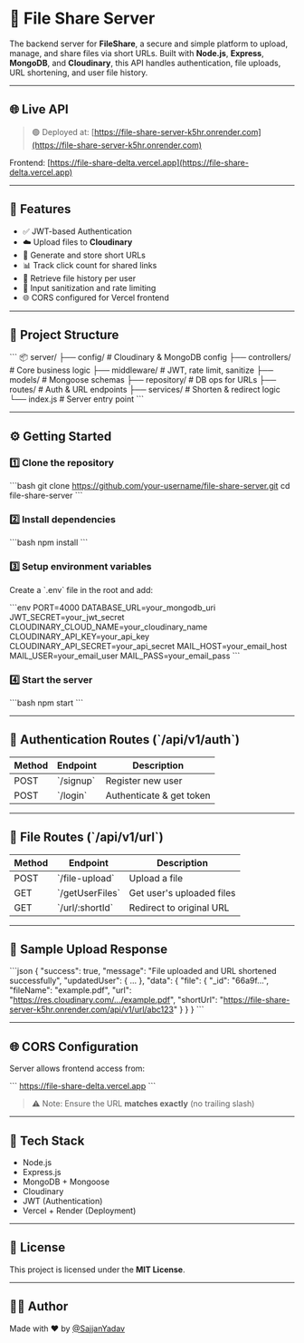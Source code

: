 
# 📁 File Share Server

The backend server for **FileShare**, a secure and simple platform to upload, manage, and share files via short URLs. Built with **Node.js**, **Express**, **MongoDB**, and **Cloudinary**, this API handles authentication, file uploads, URL shortening, and user file history.

---

## 🌐 Live API

> 🟢 Deployed at: [https://file-share-server-k5hr.onrender.com](https://file-share-server-k5hr.onrender.com)

Frontend: [https://file-share-delta.vercel.app](https://file-share-delta.vercel.app)

---

## 🔧 Features

- ✅ JWT-based Authentication
- ☁️ Upload files to **Cloudinary**
- 🔗 Generate and store short URLs
- 📊 Track click count for shared links
- 🧾 Retrieve file history per user
- 🧼 Input sanitization and rate limiting
- 🌐 CORS configured for Vercel frontend

---

## 🧩 Project Structure

\`\`\`
📦 server/
├── config/                # Cloudinary & MongoDB config
├── controllers/           # Core business logic
├── middleware/            # JWT, rate limit, sanitize
├── models/                # Mongoose schemas
├── repository/            # DB ops for URLs
├── routes/                # Auth & URL endpoints
├── services/              # Shorten & redirect logic
└── index.js               # Server entry point
\`\`\`

---

## ⚙️ Getting Started

### 1️⃣ Clone the repository

\`\`\`bash
git clone https://github.com/your-username/file-share-server.git
cd file-share-server
\`\`\`

### 2️⃣ Install dependencies

\`\`\`bash
npm install
\`\`\`

### 3️⃣ Setup environment variables

Create a \`.env\` file in the root and add:

\`\`\`env
PORT=4000
DATABASE_URL=your_mongodb_uri
JWT_SECRET=your_jwt_secret
CLOUDINARY_CLOUD_NAME=your_cloudinary_name
CLOUDINARY_API_KEY=your_api_key
CLOUDINARY_API_SECRET=your_api_secret
MAIL_HOST=your_email_host
MAIL_USER=your_email_user
MAIL_PASS=your_email_pass
\`\`\`

### 4️⃣ Start the server

\`\`\`bash
npm start
\`\`\`

---

## 🔐 Authentication Routes (\`/api/v1/auth\`)

| Method | Endpoint     | Description              |
|--------|--------------|--------------------------|
| POST   | \`/signup\`  | Register new user        |
| POST   | \`/login\`   | Authenticate & get token |

---

## 📁 File Routes (\`/api/v1/url\`)

| Method | Endpoint               | Description                |
|--------|------------------------|----------------------------|
| POST   | \`/file-upload\`       | Upload a file              |
| GET    | \`/getUserFiles\`      | Get user's uploaded files  |
| GET    | \`/url/:shortId\`      | Redirect to original URL   |

---

## 🔗 Sample Upload Response

\`\`\`json
{
  "success": true,
  "message": "File uploaded and URL shortened successfully",
  "updatedUser": { ... },
  "data": {
    "file": {
      "_id": "66a9f...",
      "fileName": "example.pdf",
      "url": "https://res.cloudinary.com/.../example.pdf",
      "shortUrl": "https://file-share-server-k5hr.onrender.com/api/v1/url/abc123"
    }
  }
}
\`\`\`

---

## 🌐 CORS Configuration

Server allows frontend access from:

\`\`\`
https://file-share-delta.vercel.app
\`\`\`

> ⚠️ Note: Ensure the URL **matches exactly** (no trailing slash)

---

## 🧪 Tech Stack

- Node.js
- Express.js
- MongoDB + Mongoose
- Cloudinary
- JWT (Authentication)
- Vercel + Render (Deployment)

---

## 📄 License

This project is licensed under the **MIT License**.

---

## 🙋‍♂️ Author

Made with ❤️ by [@SajjanYadav](https://github.com/SajjanYadav)
